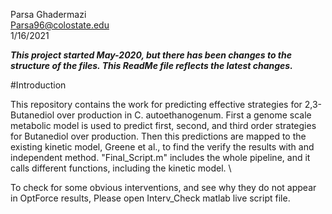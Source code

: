 Parsa Ghadermazi  \
Parsa96@colostate.edu \
1/16/2021

***This project started May-2020, but there has been changes to the structure of
the files. This ReadMe file reflects the latest changes.***  

#Introduction

This repository contains the work for predicting effective strategies for 2,3-Butanediol
over production in C. autoethanogenum. First a genome scale metabolic model is used
to predict first, second, and third order strategies for Butanediol over production.
Then this predictions are mapped to the existing kinetic model, Greene et al., to
find the verify the results with and independent method. "Final_Script.m" includes
the whole pipeline, and it calls different functions, including the kinetic model.  \

To check for some obvious interventions, and see why they do not appear in OptForce results, Please open Interv_Check matlab live script file.
